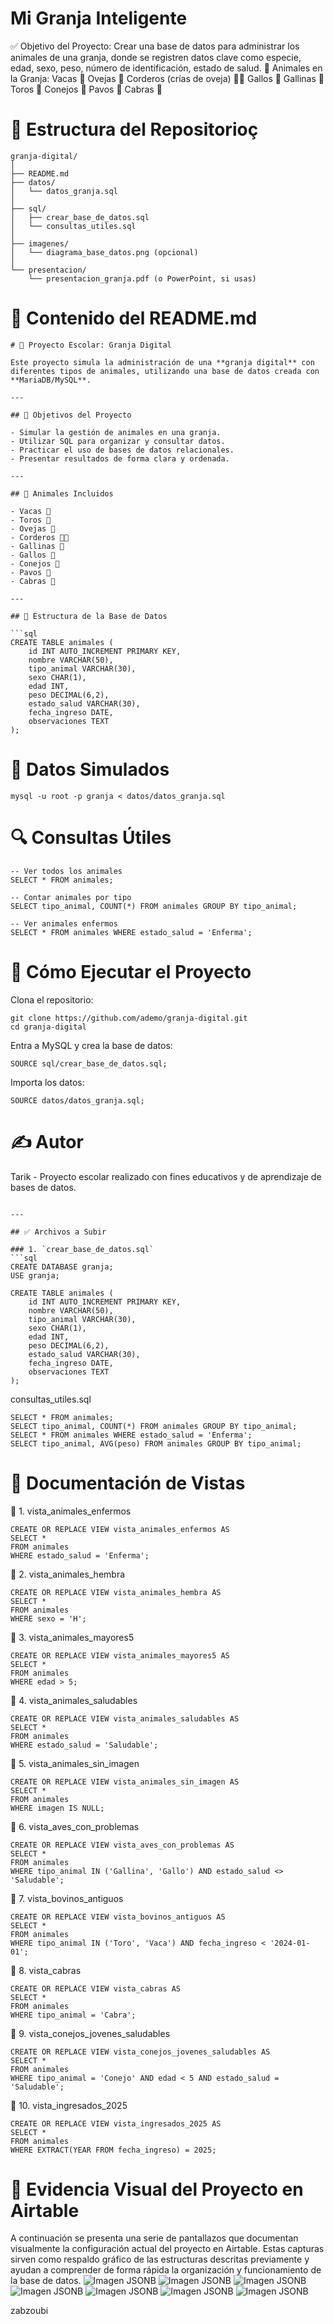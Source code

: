 # Mi Granja Inteligente
✅ Objetivo del Proyecto:
Crear una base de datos para administrar los animales de una granja, donde se registren datos clave
como especie, edad, sexo, peso, número de identificación, estado de salud.
🐑 Animales en la Granja:
Vacas 🐄
Ovejas 🐑
Corderos (crías de oveja) 🐑🐣
Gallos 🐓
Gallinas 🐔
Toros 🐃
Conejos 🐇
Pavos 🦃
Cabras 🐐
# 📁 Estructura del Repositorioç
```
granja-digital/
│
├── README.md
├── datos/
│   └── datos_granja.sql
│
├── sql/
│   ├── crear_base_de_datos.sql
│   └── consultas_utiles.sql
│
├── imagenes/
│   └── diagrama_base_datos.png (opcional)
│
└── presentacion/
    └── presentacion_granja.pdf (o PowerPoint, si usas)
```
# 📝 Contenido del README.md
```
# 🐄 Proyecto Escolar: Granja Digital

Este proyecto simula la administración de una **granja digital** con diferentes tipos de animales, utilizando una base de datos creada con **MariaDB/MySQL**.

---

## 📌 Objetivos del Proyecto

- Simular la gestión de animales en una granja.
- Utilizar SQL para organizar y consultar datos.
- Practicar el uso de bases de datos relacionales.
- Presentar resultados de forma clara y ordenada.

---

## 🐑 Animales Incluidos

- Vacas 🐄
- Toros 🐃
- Ovejas 🐑
- Corderos 🐑🐣
- Gallinas 🐔
- Gallos 🐓
- Conejos 🐇
- Pavos 🦃
- Cabras 🐐

---

## 🧱 Estructura de la Base de Datos

```sql
CREATE TABLE animales (
    id INT AUTO_INCREMENT PRIMARY KEY,
    nombre VARCHAR(50),
    tipo_animal VARCHAR(30),
    sexo CHAR(1),
    edad INT,
    peso DECIMAL(6,2),
    estado_salud VARCHAR(30),
    fecha_ingreso DATE,
    observaciones TEXT
);
```
# 💾 Datos Simulados

```
mysql -u root -p granja < datos/datos_granja.sql
```
# 🔍 Consultas Útiles
```
-- Ver todos los animales
SELECT * FROM animales;

-- Contar animales por tipo
SELECT tipo_animal, COUNT(*) FROM animales GROUP BY tipo_animal;

-- Ver animales enfermos
SELECT * FROM animales WHERE estado_salud = 'Enferma';
```
# 🚀 Cómo Ejecutar el Proyecto
Clona el repositorio:
```
git clone https://github.com/ademo/granja-digital.git
cd granja-digital
```
Entra a MySQL y crea la base de datos:
```
SOURCE sql/crear_base_de_datos.sql;
```
Importa los datos:
```
SOURCE datos/datos_granja.sql;
```
# ✍️ Autor
Tarik - Proyecto escolar realizado con fines educativos y de aprendizaje de bases de datos.
```

---

## ✅ Archivos a Subir

### 1. `crear_base_de_datos.sql`
```sql
CREATE DATABASE granja;
USE granja;

CREATE TABLE animales (
    id INT AUTO_INCREMENT PRIMARY KEY,
    nombre VARCHAR(50),
    tipo_animal VARCHAR(30),
    sexo CHAR(1),
    edad INT,
    peso DECIMAL(6,2),
    estado_salud VARCHAR(30),
    fecha_ingreso DATE,
    observaciones TEXT
);
```
 consultas_utiles.sql
 ```
SELECT * FROM animales;
SELECT tipo_animal, COUNT(*) FROM animales GROUP BY tipo_animal;
SELECT * FROM animales WHERE estado_salud = 'Enferma';
SELECT tipo_animal, AVG(peso) FROM animales GROUP BY tipo_animal;
```
# 📄 Documentación de Vistas
🔹 1. vista_animales_enfermos
```
CREATE OR REPLACE VIEW vista_animales_enfermos AS
SELECT *
FROM animales
WHERE estado_salud = 'Enferma';
```
🔹 2. vista_animales_hembra
```
CREATE OR REPLACE VIEW vista_animales_hembra AS
SELECT *
FROM animales
WHERE sexo = 'H';
```
🔹 3. vista_animales_mayores5
```
CREATE OR REPLACE VIEW vista_animales_mayores5 AS
SELECT *
FROM animales
WHERE edad > 5;
```
🔹 4. vista_animales_saludables
```
CREATE OR REPLACE VIEW vista_animales_saludables AS
SELECT *
FROM animales
WHERE estado_salud = 'Saludable';
```
🔹 5. vista_animales_sin_imagen
```
CREATE OR REPLACE VIEW vista_animales_sin_imagen AS
SELECT *
FROM animales
WHERE imagen IS NULL;
```
🔹 6. vista_aves_con_problemas
```
CREATE OR REPLACE VIEW vista_aves_con_problemas AS
SELECT *
FROM animales
WHERE tipo_animal IN ('Gallina', 'Gallo') AND estado_salud <> 'Saludable';
```
🔹 7. vista_bovinos_antiguos
```
CREATE OR REPLACE VIEW vista_bovinos_antiguos AS
SELECT *
FROM animales
WHERE tipo_animal IN ('Toro', 'Vaca') AND fecha_ingreso < '2024-01-01';
```
🔹 8. vista_cabras
```
CREATE OR REPLACE VIEW vista_cabras AS
SELECT *
FROM animales
WHERE tipo_animal = 'Cabra';
```
🔹 9. vista_conejos_jovenes_saludables
```
CREATE OR REPLACE VIEW vista_conejos_jovenes_saludables AS
SELECT *
FROM animales
WHERE tipo_animal = 'Conejo' AND edad < 5 AND estado_salud = 'Saludable';
```
🔹 10. vista_ingresados_2025
```
CREATE OR REPLACE VIEW vista_ingresados_2025 AS
SELECT *
FROM animales
WHERE EXTRACT(YEAR FROM fecha_ingreso) = 2025;
```
# 📸 Evidencia Visual del Proyecto en Airtable
A continuación se presenta una serie de pantallazos que documentan visualmente la configuración actual del proyecto en Airtable. Estas capturas sirven como respaldo gráfico de las estructuras descritas previamente y ayudan a comprender de forma rápida la organización y funcionamiento de la base de datos.
![Imagen JSONB](captura1.png)
![Imagen JSONB](captura2.png)
![Imagen JSONB](captura3.png)
![Imagen JSONB](captura4.png)
![Imagen JSONB](captura5.png)
![Imagen JSONB](captura6.png)
![Imagen JSONB](captura7.png)

zabzoubi
